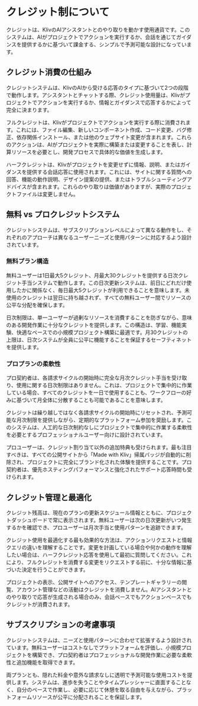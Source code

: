 # クレジット制について

クレジットは、KlivのAIアシスタントとのやり取りを動かす使用通貨です。このシステムは、AIがプロジェクトでアクションを実行するか、会話を通じてガイダンスを提供するかに基づいて課金する、シンプルで予測可能な設計になっています。

## クレジット消費の仕組み

クレジットシステムは、KlivのAIから受ける応答のタイプに基づいて2つの段階で動作します。アシスタントとチャットする際、クレジット使用量は、Klivがプロジェクトでアクションを実行するか、情報とガイダンスで応答するかによって完全に決まります。

フルクレジットは、Klivがプロジェクトでアクションを実行する際に消費されます。これには、ファイル編集、新しいコンポーネント作成、コード変更、バグ修正、依存関係インストール、または他のウェブサイト変更が含まれます。これらのアクションは、AIがプロジェクトを実際に構築または変更することを表し、計算リソースを必要とし、開発プロセスで具体的な価値を生成します。

ハーフクレジットは、Klivがプロジェクトを変更せずに情報、説明、またはガイダンスを提供する会話応答に使用されます。これには、サイトに関する質問への回答、機能の動作説明、デザイン提案の提供、またはトラブルシューティングアドバイスが含まれます。これらのやり取りは価値がありますが、実際のプロジェクトファイルは変更しません。

## 無料 vs プロクレジットシステム

クレジットシステムは、サブスクリプションレベルによって異なる動作をし、それぞれのアプローチは異なるユーザーニーズと使用パターンに対応するよう設計されています。

### 無料プラン構造

無料ユーザーは1日最大5クレジット、月最大30クレジットを提供する日次クレジット手当システムで動作します。この日次更新システムは、前日にどれだけ使用したかに関係なく、毎日最大5クレジットが利用できることを意味します。未使用のクレジットは翌日に持ち越されず、すべての無料ユーザー間でリソースの公平な分配を確保します。

日次制限は、単一ユーザーが過剰なリソースを消費することを防ぎながら、意味のある開発作業に十分なクレジットを提供します。この構造は、学習、機能実験、快適なペースでの小規模プロジェクト構築に最適です。月30クレジットの上限は、日次システムが全員に公平に機能することを保証するセーフティネットを提供します。

### プロプランの柔軟性

プロ契約者は、各請求サイクルの開始時に完全な月次クレジット手当を受け取り、使用に関する日次制限はありません。これは、プロジェクトで集中的に作業している場合、すべてのクレジットを一日で使用することも、ワークフローの好みに基づいて月全体に分散することも可能であることを意味します。

クレジットは繰り越しではなく各請求サイクルの開始時にリセットされ、予測可能な月次制限を提供しながら、定期的なプラットフォーム参加を奨励します。このシステムは、人工的な日次制約なしにプロジェクトで集中的に作業する柔軟性を必要とするプロフェッショナルユーザー向けに設計されています。

プロユーザーは、クレジット割り当て以外の追加特典も受けられます。最も注目すべきは、すべての公開サイトから「Made with Kliv」帰属バッジが自動的に削除され、プロジェクトに完全にブランド化された体験を提供することです。プロ契約者は、優先ホスティングパフォーマンスと強化されたサポート応答時間も受けられます。

## クレジット管理と最適化

クレジット残高は、現在のプランの更新スケジュール情報とともに、プロジェクトダッシュボードで常に表示されます。無料ユーザーは次の日次更新がいつ発生するかを確認でき、プロユーザーは月次手当と使用パターンを追跡できます。

クレジット使用を最適化する最も効果的な方法は、アクションリクエストと情報クエリの違いを理解することです。変更を計画している場合や何かの動作を理解したい場合は、ハーフクレジット応答を使用して最初に質問してください。これにより、フルクレジットを消費する変更をリクエストする前に、十分な情報に基づいた決定を行うことができます。

プロジェクトの表示、公開サイトへのアクセス、テンプレートギャラリーの閲覧、アカウント管理などの活動はクレジットを消費しません。AIアシスタントとのやり取りで応答が生成される場合のみ、会話ベースでもアクションベースでもクレジットが消費されます。

## サブスクリプションの考慮事項

クレジットシステムは、ニーズと使用パターンに合わせて拡張するよう設計されています。無料ユーザーはコストなしでプラットフォームを評価し、小規模プロジェクトを構築でき、プロ契約者はプロフェッショナルな開発作業に必要な柔軟性と追加機能を取得できます。

両プランとも、隠れた料金や意外な請求なしに透明で予測可能な使用コストを提供します。システムは、進歩を失うことやタイムプレッシャーに直面することなく、自分のペースで作業し、必要に応じて休憩を取る自由を与えながら、プラットフォームリソースが公平に分配されることを保証します。
